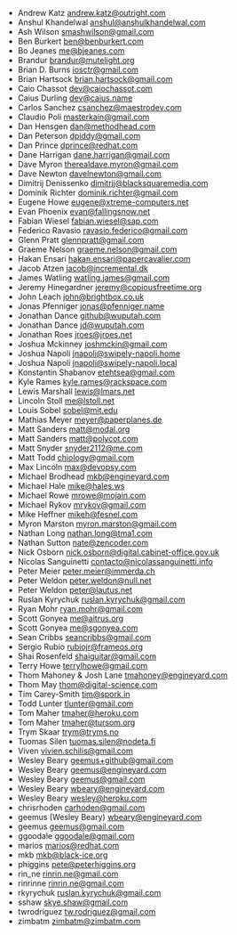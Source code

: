 * Andrew Katz <andrew.katz@outright.com>
* Anshul Khandelwal <anshul@anshulkhandelwal.com>
* Ash Wilson <smashwilson@gmail.com>
* Ben Burkert <ben@benburkert.com>
* Bo Jeanes <me@bjeanes.com>
* Brandur <brandur@mutelight.org>
* Brian D. Burns <iosctr@gmail.com>
* Brian Hartsock <brian.hartsock@gmail.com>
* Caio Chassot <dev@caiochassot.com>
* Caius Durling <dev@caius.name>
* Carlos Sanchez <csanchez@maestrodev.com>
* Claudio Poli <masterkain@gmail.com>
* Dan Hensgen <dan@methodhead.com>
* Dan Peterson <dpiddy@gmail.com>
* Dan Prince <dprince@redhat.com>
* Dane Harrigan <dane.harrigan@gmail.com>
* Dave Myron <therealdave.myron@gmail.com>
* Dave Newton <davelnewton@gmail.com>
* Dimitrij Denissenko <dimitrij@blacksquaremedia.com>
* Dominik Richter <dominik.richter@gmail.com>
* Eugene Howe <eugene@xtreme-computers.net>
* Evan Phoenix <evan@fallingsnow.net>
* Fabian Wiesel <fabian.wiesel@sap.com>
* Federico Ravasio <ravasio.federico@gmail.com>
* Glenn Pratt <glennpratt@gmail.com>
* Graeme Nelson <graeme.nelson@gmail.com>
* Hakan Ensari <hakan.ensari@papercavalier.com>
* Jacob Atzen <jacob@incremental.dk>
* James Watling <watling.james@gmail.com>
* Jeremy Hinegardner <jeremy@copiousfreetime.org>
* John Leach <john@brightbox.co.uk>
* Jonas Pfenniger <jonas@pfenniger.name>
* Jonathan Dance <github@wuputah.com>
* Jonathan Dance <jd@wuputah.com>
* Jonathan Roes <jroes@jroes.net>
* Joshua Mckinney <joshmckin@gmail.com>
* Joshua Napoli <jnapoli@swipely-napoli.home>
* Joshua Napoli <jnapoli@swipely-napoli.local>
* Konstantin Shabanov <etehtsea@gmail.com>
* Kyle Rames <kyle.rames@rackspace.com>
* Lewis Marshall <lewis@lmars.net>
* Lincoln Stoll <me@lstoll.net>
* Louis Sobel <sobel@mit.edu>
* Mathias Meyer <meyer@paperplanes.de>
* Matt Sanders <matt@modal.org>
* Matt Sanders <matt@polycot.com>
* Matt Snyder <snyder2112@me.com>
* Matt Todd <chiology@gmail.com>
* Max Lincoln <max@devopsy.com>
* Michael Brodhead <mkb@engineyard.com>
* Michael Hale <mike@hales.ws>
* Michael Rowe <mrowe@mojain.com>
* Michael Rykov <mrykov@gmail.com>
* Mike Heffner <mikeh@fesnel.com>
* Myron Marston <myron.marston@gmail.com>
* Nathan Long <nathan.long@tma1.com>
* Nathan Sutton <nate@zencoder.com>
* Nick Osborn <nick.osborn@digital.cabinet-office.gov.uk>
* Nicolas Sanguinetti <contacto@nicolassanguinetti.info>
* Peter Meier <peter.meier@immerda.ch>
* Peter Weldon <peter.weldon@null.net>
* Peter Weldon <peter@lautus.net>
* Ruslan Kyrychuk <ruslan.kyrychuk@gmail.com>
* Ryan Mohr <ryan.mohr@gmail.com>
* Scott Gonyea <me@aitrus.org>
* Scott Gonyea <me@sgonyea.com>
* Sean Cribbs <seancribbs@gmail.com>
* Sergio Rubio <rubiojr@frameos.org>
* Shai Rosenfeld <shaiguitar@gmail.com>
* Terry Howe <terrylhowe@gmail.com>
* Thom Mahoney & Josh Lane <tmahoney@engineyard.com>
* Thom May <thom@digital-science.com>
* Tim Carey-Smith <tim@spork.in>
* Todd Lunter <tlunter@gmail.com>
* Tom Maher <tmaher@heroku.com>
* Tom Maher <tmaher@tursom.org>
* Trym Skaar <trym@tryms.no>
* Tuomas Silen <tuomas.silen@nodeta.fi>
* Viven <vivien.schilis@gmail.com>
* Wesley Beary <geemus+github@gmail.com>
* Wesley Beary <geemus@engineyard.com>
* Wesley Beary <geemus@gmail.com>
* Wesley Beary <wbeary@engineyard.com>
* Wesley Beary <wesley@heroku.com>
* chrisrhoden <carhoden@gmail.com>
* geemus (Wesley Beary) <wbeary@engineyard.com>
* geemus <geemus@gmail.com>
* ggoodale <ggoodale@gmail.com>
* marios <marios@redhat.com>
* mkb <mkb@black-ice.org>
* phiggins <pete@peterhiggins.org>
* rin_ne <rinrin.ne@gmail.com>
* rinrinne <rinrin.ne@gmail.com>
* rkyrychuk <ruslan.kyrychuk@gmail.com>
* sshaw <skye.shaw@gmail.com>
* twrodriguez <tw.rodriguez@gmail.com>
* zimbatm <zimbatm@zimbatm.com>